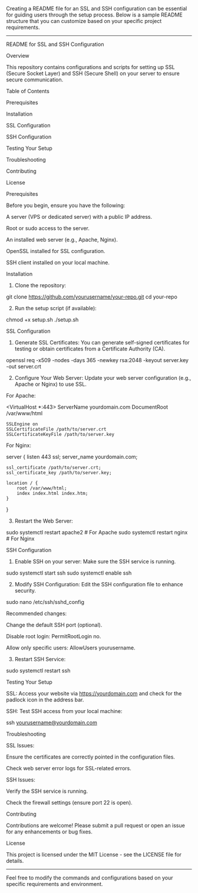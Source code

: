 Creating a README file for an SSL and SSH configuration can be essential for guiding users through the setup process. Below is a sample README structure that you can customize based on your specific project requirements.


---

README for SSL and SSH Configuration

Overview

This repository contains configurations and scripts for setting up SSL (Secure Socket Layer) and SSH (Secure Shell) on your server to ensure secure communication.

Table of Contents

Prerequisites

Installation

SSL Configuration

SSH Configuration

Testing Your Setup

Troubleshooting

Contributing

License


Prerequisites

Before you begin, ensure you have the following:

A server (VPS or dedicated server) with a public IP address.

Root or sudo access to the server.

An installed web server (e.g., Apache, Nginx).

OpenSSL installed for SSL configuration.

SSH client installed on your local machine.


Installation

1. Clone the repository:

git clone https://github.com/yourusername/your-repo.git
cd your-repo


2. Run the setup script (if available):

chmod +x setup.sh
./setup.sh



SSL Configuration

1. Generate SSL Certificates: You can generate self-signed certificates for testing or obtain certificates from a Certificate Authority (CA).

openssl req -x509 -nodes -days 365 -newkey rsa:2048 -keyout server.key -out server.crt


2. Configure Your Web Server: Update your web server configuration (e.g., Apache or Nginx) to use SSL.

For Apache:

<VirtualHost *:443>
    ServerName yourdomain.com
    DocumentRoot /var/www/html

    SSLEngine on
    SSLCertificateFile /path/to/server.crt
    SSLCertificateKeyFile /path/to/server.key
</VirtualHost>

For Nginx:

server {
    listen 443 ssl;
    server_name yourdomain.com;

    ssl_certificate /path/to/server.crt;
    ssl_certificate_key /path/to/server.key;

    location / {
        root /var/www/html;
        index index.html index.htm;
    }
}


3. Restart the Web Server:

sudo systemctl restart apache2  # For Apache
sudo systemctl restart nginx      # For Nginx



SSH Configuration

1. Enable SSH on your server: Make sure the SSH service is running.

sudo systemctl start ssh
sudo systemctl enable ssh


2. Modify SSH Configuration: Edit the SSH configuration file to enhance security.

sudo nano /etc/ssh/sshd_config

Recommended changes:

Change the default SSH port (optional).

Disable root login: PermitRootLogin no.

Allow only specific users: AllowUsers yourusername.



3. Restart SSH Service:

sudo systemctl restart ssh



Testing Your Setup

SSL: Access your website via https://yourdomain.com and check for the padlock icon in the address bar.

SSH: Test SSH access from your local machine:

ssh yourusername@yourdomain.com


Troubleshooting

SSL Issues:

Ensure the certificates are correctly pointed in the configuration files.

Check web server error logs for SSL-related errors.


SSH Issues:

Verify the SSH service is running.

Check the firewall settings (ensure port 22 is open).



Contributing

Contributions are welcome! Please submit a pull request or open an issue for any enhancements or bug fixes.

License

This project is licensed under the MIT License - see the LICENSE file for details.


---

Feel free to modify the commands and configurations based on your specific requirements and environment.

